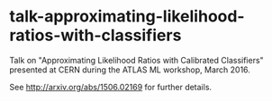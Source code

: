 # talk-approximating-likelihood-ratios-with-classifiers

Talk on "Approximating Likelihood Ratios with Calibrated Classifiers" presented at CERN during the ATLAS ML workshop, March 2016.

See http://arxiv.org/abs/1506.02169 for further details. 
